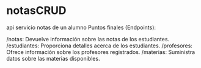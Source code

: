 # notasCRUD
api servicio notas  de un alumno
Puntos finales (Endpoints):

/notas: Devuelve información sobre las notas de los estudiantes.
/estudiantes: Proporciona detalles acerca de los estudiantes.
/profesores: Ofrece información sobre los profesores registrados.
/materias: Suministra datos sobre las materias disponibles.
